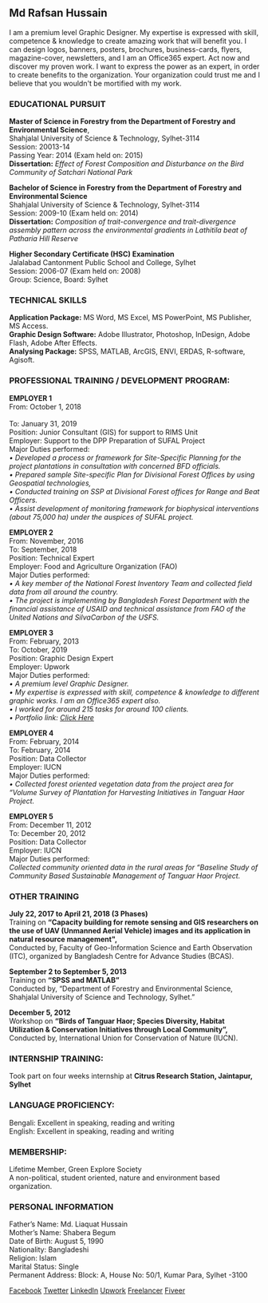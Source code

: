 ## Md Rafsan Hussain

<p>I am a premium level Graphic Designer. My expertise is expressed with skill, competence & knowledge to create amazing work that will benefit you. I can design logos, banners, posters, brochures, business-cards, flyers, magazine-cover, newsletters, and I am an Office365 expert. Act now and discover my proven work. I want to express the power as an expert, in order to create benefits to the organization. Your organization could trust me and I believe that you wouldn't be mortified with my work.</p>

### EDUCATIONAL PURSUIT

**Master of Science in Forestry from the Department of Forestry and Environmental Science**,<br/>
Shahjalal University of Science & Technology, Sylhet-3114<br/>
Session: 20013-14<br/>
Passing Year: 2014 (Exam held on: 2015)<br/>
**Dissertation:** _Effect of Forest Composition and Disturbance on the Bird Community of Satchari National Park_

**Bachelor of Science in Forestry from the Department of Forestry and Environmental Science**<br/>
Shahjalal University of Science & Technology, Sylhet-3114<br/>
Session: 2009-10 (Exam held on: 2014)<br/>
**Dissertation:** _Composition of trait-convergence and trait-divergence assembly pattern across the environmental gradients in Lathitila beat of Patharia Hill Reserve_

**Higher Secondary Certificate (HSC) Examination**<br/>
Jalalabad Cantonment Public School and College, Sylhet<br/>
Session: 2006-07 (Exam held on: 2008)<br/>
Group: Science, Board: Sylhet


### TECHNICAL SKILLS
**Application Package:** MS Word, MS Excel, MS PowerPoint, MS Publisher, MS Access.<br/>
**Graphic Design Software:** Adobe Illustrator, Photoshop, InDesign, Adobe Flash, Adobe After Effects.<br/>
**Analysing Package:** SPSS, MATLAB, ArcGIS, ENVI, ERDAS, R-software, Agisoft.<br/>

### PROFESSIONAL TRAINING / DEVELOPMENT PROGRAM:

**EMPLOYER 1**<br/>
From: October 1, 2018<br/>	
To: January 31, 2019<br/>
Position: Junior Consultant (GIS) for support to RIMS Unit<br/>
Employer: Support to the DPP Preparation of SUFAL Project<br/>
Major Duties performed:<br/>
_•	Developed a process or framework for Site-Specific Planning for the project plantations in consultation with concerned BFD officials. <br/>
•	Prepared sample Site-specific Plan for Divisional Forest Offices by using Geospatial technologies,<br/>
•	Conducted training on SSP at Divisional Forest offices for Range and Beat Officers.<br/>
•	Assist development of monitoring framework for biophysical interventions (about 75,000 ha) under the auspices of SUFAL project._

**EMPLOYER 2**<br/>
From: November, 2016	<br/>
To: September, 2018<br/>
Position: Technical Expert<br/>
Employer: Food and Agriculture Organization (FAO)<br/>
Major Duties performed:<br/>
_•	A key member of the National Forest Inventory Team and collected field data from all around the country. <br/>
•	The project is implementing by Bangladesh Forest Department with the financial assistance of USAID and technical assistance from FAO of the United Nations and SilvaCarbon of the USFS._

**EMPLOYER 3**<br/>
From: February, 2013<br/>
To: October, 2019<br/>
Position: Graphic Design Expert<br/>
Employer: Upwork<br/>
Major Duties performed:<br/>
_•	A premium level Graphic Designer. <br/>
•	My expertise is expressed with skill, competence & knowledge to different graphic works. I am an Office365 expert also. <br/>
•	I worked for around 215 tasks for around 100 clients.<br/>
•	Portfolio link: [Click Here](https://bit.ly/2GoGV5N)_

**EMPLOYER 4**<br/>
From: February, 2014	<br/>
To: February, 2014<br/>
Position: Data Collector<br/>
Employer: IUCN<br/>
Major Duties performed:<br/>
_•	Collected forest oriented vegetation data from the project area for “Volume Survey of Plantation for Harvesting Initiatives in Tanguar Haor Project._

**EMPLOYER 5**<br/>
From: December 11, 2012	<br/>
To: December 20, 2012<br/>
Position: Data Collector<br/>
Employer: IUCN<br/>
Major Duties performed:<br/>
_Collected community oriented data in the rural areas for “Baseline Study of Community Based Sustainable Management of Tanguar Haor Project._

### OTHER TRAINING

**July 22, 2017 to April 21, 2018 (3 Phases)**<br/>
Training on **“Capacity building for remote sensing and GIS researchers on the use of UAV (Unmanned Aerial Vehicle) images and its application in natural resource management",** <br/>
Conducted by, Faculty of Geo-Information Science and Earth Observation (ITC), organized by Bangladesh Centre for Advance Studies (BCAS).

**September 2 to September 5, 2013**<br/>
Training on **“SPSS and MATLAB”**<br/>
Conducted by, “Department of Forestry and Environmental Science, Shahjalal University of Science and Technology, Sylhet.”

**December 5, 2012**<br/>
Workshop on **“Birds of Tanguar Haor; Species Diversity, Habitat Utilization & Conservation Initiatives through Local Community”,** <br/>
Conducted by, International Union for Conservation of Nature (IUCN).

### INTERNSHIP TRAINING:
Took part on four weeks internship at **Citrus Research Station, Jaintapur, Sylhet**

### LANGUAGE PROFICIENCY:
Bengali: Excellent in speaking, reading and writing<br/>
English: Excellent in speaking, reading and writing

### MEMBERSHIP:
Lifetime Member, Green Explore Society<br/>
A non-political, student oriented, nature and environment based organization. 

### PERSONAL INFORMATION

Father’s Name: Md. Liaquat Hussain<br/>
Mother’s Name: Shabera Begum<br/>
Date of Birth: August 5, 1990<br/>
Nationality: Bangladeshi<br/>
Religion:	Islam<br/>
Marital Status: Single<br/>
Permanent Address: Block: A, House No: 50/1, Kumar Para, Sylhet -3100


[Facebook](https://www.facebook.com/mohammedrafsanhussain)
[Twetter](https://twitter.com/rafsan_hussain)
[LinkedIn](https://www.linkedin.com/in/rafsanhussain/)
[Upwork](https://www.upwork.com/o/profiles/users/~0187e4cebda52df57c/)
[Freelancer](https://www.freelancer.com/u/rafsan456?w=f&ngsw-bypass=)
[Fiveer](https://www.fiverr.com/rafsanhussain?up_rollout=true)
